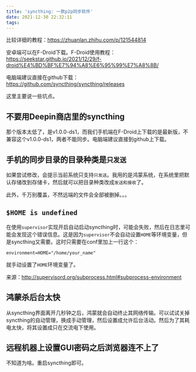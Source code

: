 ```yaml
---
title: 'syncthing: 一款p2p同步软件'
date: 2021-12-30 22:32:11
tags:
---
```


比较详细的教程：<https://zhuanlan.zhihu.com/p/121544814>

安卓端可以在F-Droid下载。F-Droid使用教程：<https://seekstar.github.io/2021/12/29/f-droid%E4%BD%BF%E7%94%A8%E6%95%99%E7%A8%8B/>

电脑端建议直接在github下载：<https://github.com/syncthing/syncthing/releases>

这里主要说一些坑点。

## 不要用Deepin商店里的syncthing

那个版本太低了，是v1.0.0-ds1，而我们手机端在F-Droid上下载的是最新版，不兼容这个v1.0.0-ds1，两者不能同步。电脑端建议直接到github上下载。

## 手机的同步目录的目录种类是```只发送```

如果尝试修改，会提示当前系统只支持```只发送```。我用的是鸿蒙系统，在系统里把默认存储改到存储卡，然后就可以把目录种类改成```发送和接收```了。

此外，千万别覆盖，不然远端的文件会全部被删掉。。。

## ```$HOME is undefined```

在使用```supervisor```实现开启自动启动syncthing时，可能会失败，然后在日志里可能会发现这个错误信息。这是因为```supervisor```不会自动设置```HOME```等环境变量，但是syncthing又需要。这时只需要在conf里加上一行这个：

```
environment=HOME="/home/your_name"
```

就手动设置了```HOME```环境变量了。

来源：<http://supervisord.org/subprocess.html#subprocess-environment>

## 鸿蒙杀后台太快

从syncthing界面离开几秒钟之后，鸿蒙就会自动终止其网络传输。可以试试关掉syncthing的自动管理，换成手动管理，然后设置成允许后台活动。然后为了其耗电太快，将其设置成只在交流电下使用。

## 远程机器上设置GUI密码之后浏览器连不上了

不知道为啥。重启syncthing即可。

